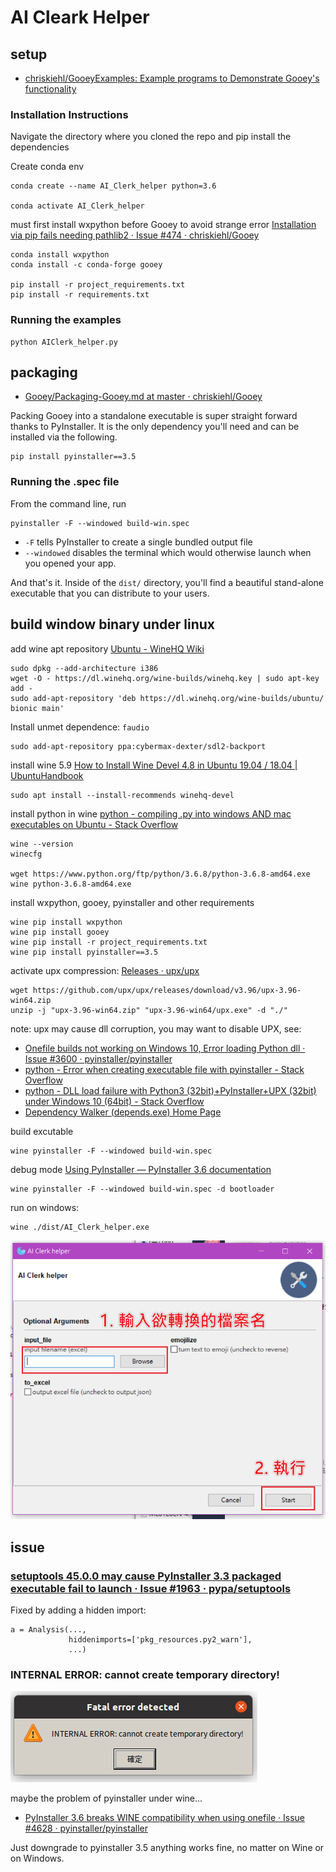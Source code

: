 # AI Cleark Helper

## setup

- [chriskiehl/GooeyExamples: Example programs to Demonstrate Gooey's functionality](https://github.com/chriskiehl/GooeyExamples)

### Installation Instructions

Navigate the directory where you cloned the repo and pip install the dependencies

Create conda env
```
conda create --name AI_Clerk_helper python=3.6

conda activate AI_Clerk_helper
```

must first install wxpython before Gooey to avoid strange error
[Installation via pip fails needing pathlib2 · Issue #474 · chriskiehl/Gooey](https://github.com/chriskiehl/Gooey/issues/474)
```
conda install wxpython
conda install -c conda-forge gooey

pip install -r project_requirements.txt
pip install -r requirements.txt
```

### Running the examples

```
python AIClerk_helper.py
```

## packaging

- [Gooey/Packaging-Gooey.md at master · chriskiehl/Gooey](https://github.com/chriskiehl/Gooey/blob/master/docs/packaging/Packaging-Gooey.md)


Packing Gooey into a standalone executable is super straight forward thanks to PyInstaller. It is the only dependency you'll need and can be installed via the following.
```
pip install pyinstaller==3.5
```

### Running the .spec file

From the command line, run

```
pyinstaller -F --windowed build-win.spec

```

-   `-F` tells PyInstaller to create a single bundled output file
-   `--windowed` disables the terminal which would otherwise launch when you opened your app.

And that's it. Inside of the `dist/` directory, you'll find a beautiful stand-alone executable that you can distribute to your users.


## build window binary under linux

add wine apt repository [Ubuntu - WineHQ Wiki](https://wiki.winehq.org/Ubuntu)
```
sudo dpkg --add-architecture i386
wget -O - https://dl.winehq.org/wine-builds/winehq.key | sudo apt-key add -
sudo add-apt-repository 'deb https://dl.winehq.org/wine-builds/ubuntu/ bionic main'
```

Install unmet dependence: `faudio`
```
sudo add-apt-repository ppa:cybermax-dexter/sdl2-backport
```

install wine 5.9
[How to Install Wine Devel 4.8 in Ubuntu 19.04 / 18.04 | UbuntuHandbook](http://ubuntuhandbook.org/index.php/2019/05/nstall-wine-4-8-ubuntu-19-04-18-04/)
```
sudo apt install --install-recommends winehq-devel
```

install python in wine
[python - compiling .py into windows AND mac executables on Ubuntu - Stack Overflow](https://stackoverflow.com/questions/17709813/compiling-py-into-windows-and-mac-executables-on-ubuntu)
```
wine --version
winecfg

wget https://www.python.org/ftp/python/3.6.8/python-3.6.8-amd64.exe
wine python-3.6.8-amd64.exe
```

install wxpython, gooey, pyinstaller and other requirements
```
wine pip install wxpython
wine pip install gooey
wine pip install -r project_requirements.txt
wine pip install pyinstaller==3.5
```

activate upx compression:
[Releases · upx/upx](https://github.com/upx/upx/releases)
```
wget https://github.com/upx/upx/releases/download/v3.96/upx-3.96-win64.zip
unzip -j "upx-3.96-win64.zip" "upx-3.96-win64/upx.exe" -d "./"
```
note:
upx may cause dll corruption, you may want to disable UPX, see:
- [Onefile builds not working on Windows 10, Error loading Python dll · Issue #3600 · pyinstaller/pyinstaller](https://github.com/pyinstaller/pyinstaller/issues/3600)
- [python - Error when creating executable file with pyinstaller - Stack Overflow](https://stackoverflow.com/questions/38811966/error-when-creating-executable-file-with-pyinstaller)
- [python - DLL load failure with Python3 (32bit)+PyInstaller+UPX (32bit) under Windows 10 (64bit) - Stack Overflow](https://stackoverflow.com/questions/59034735/dll-load-failure-with-python3-32bitpyinstallerupx-32bit-under-windows-10)
- [Dependency Walker (depends.exe) Home Page](https://www.dependencywalker.com/)



build excutable
```
wine pyinstaller -F --windowed build-win.spec
```

debug mode [Using PyInstaller — PyInstaller 3.6 documentation](https://pyinstaller.readthedocs.io/en/stable/usage.html#how-to-generate)
```
wine pyinstaller -F --windowed build-win.spec -d bootloader
```

run on windows:
```
wine ./dist/AI_Clerk_helper.exe
```

![](./assets/Snipaste_2020-06-01_19-59-29.png)


## issue

### [setuptools 45.0.0 may cause PyInstaller 3.3 packaged executable fail to launch · Issue #1963 · pypa/setuptools](https://github.com/pypa/setuptools/issues/1963)

Fixed by adding a hidden import:
```
a = Analysis(...,
             hiddenimports=['pkg_resources.py2_warn'],
             ...)
```

### INTERNAL ERROR: cannot create temporary directory!

![](./assets/Deepin%20截圖_選取範圍_20200601201922.png)

maybe the problem of pyinstaller under wine...

- [PyInstaller 3.6 breaks WINE compatibility when using onefile · Issue #4628 · pyinstaller/pyinstaller](https://github.com/pyinstaller/pyinstaller/issues/4628)

Just downgrade to pyinstaller 3.5 anything works fine, no matter on Wine or on Windows.

